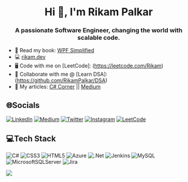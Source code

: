 
<h1 align="center">Hi 👋, I'm Rikam Palkar</h1>
<h3 align="center">A passionate Software Engineer, changing the world with scalable code.</h3>

- 📓 Read my book: [WPF Simplified](https://www.c-sharpcorner.com/ebooks/wpf-simplified-build-windows-apps-using-csharp-and-xaml) 
- 💻 [rikam.dev](https://rikampalkar.github.io) 
- :desktop_computer: Code with me on [LeetCode]: (https://leetcode.com/Rikam)
- :pushpin:	Collaborate with me @ [Learn DSA]: (https://github.com/RikamPalkar/DSA)
- :receipt:	My articles: [C# Corner](https://www.c-sharpcorner.com/members/rikam-palkar/articles) || [Medium](https://medium.com/@RikamPalkar)


## 🌐Socials
 [![LinkedIn](https://img.shields.io/badge/linkedin-%230077B5.svg?style=for-the-badge&logo=linkedin&logoColor=white)](https://linkedin.com/in/rikampalkar) 
 [![Medium](https://img.shields.io/badge/Medium-12100E?style=for-the-badge&logo=medium&logoColor=white)](https://medium.com/@@rikampalkar) 
 [![Twitter](https://img.shields.io/badge/Twitter-%231DA1F2.svg?style=for-the-badge&logo=Twitter&logoColor=white)](https://twitter.com/rikam_cz)
 [![Instagram](https://img.shields.io/badge/Instagram-%23E4405F.svg?style=for-the-badge&logo=Instagram&logoColor=white)](https://instagram.com/rikampalkar)
 [![LeetCode](https://img.shields.io/badge/LeetCode-000000?style=for-the-badge&logo=LeetCode&logoColor=#d16c06)](https://leetcode.com/Rikam/)
 
## 💻Tech Stack
![C#](https://img.shields.io/badge/c%23-%23239120.svg?style=for-the-badge&logo=c-sharp&logoColor=white) ![CSS3](https://img.shields.io/badge/css3-%231572B6.svg?style=for-the-badge&logo=css3&logoColor=white) ![HTML5](https://img.shields.io/badge/html5-%23E34F26.svg?style=for-the-badge&logo=html5&logoColor=white) ![Azure](https://img.shields.io/badge/azure-%230072C6.svg?style=for-the-badge&logo=azure-devops&logoColor=white) ![.Net](https://img.shields.io/badge/.NET-5C2D91?style=for-the-badge&logo=.net&logoColor=white) ![Jenkins](https://img.shields.io/badge/jenkins-%232C5263.svg?style=for-the-badge&logo=jenkins&logoColor=white) ![MySQL](https://img.shields.io/badge/mysql-%2300f.svg?style=for-the-badge&logo=mysql&logoColor=white) ![MicrosoftSQLServer](https://img.shields.io/badge/Microsoft%20SQL%20Sever-CC2927?style=for-the-badge&logo=microsoft%20sql%20server&logoColor=white) ![Jira](https://img.shields.io/badge/jira-%230A0FFF.svg?style=for-the-badge&logo=jira&logoColor=white)

![](https://github-readme-stats.vercel.app/api/top-langs/?username=rikampalkar&theme=radical&hide_border=false&include_all_commits=false&count_private=false&layout=compact)




